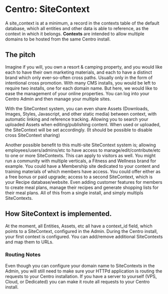 # Centro: SiteContext

A site_context is at a minimum, a record in the contexts table
of the default database, which all entities and other data
is able to reference, as the context in which it belongs. **Contexts** are
intended to allow multiple domains to be hosted from the same Centro install.

## The pitch
Imagine if you will, you own a resort & camping property, and you would like
each to have their own marketing materials, and each to have a distinct brand
which only ever-so-often cross paths. Usually only in the form
of intentional cross promotion. With many CMS installs, you would be left to
require two installs, one for each domain name. But here, we would like to ease
the management of your online properties. You can log into your Centro Admin
and then manage your multiple sites.

With the SiteContext system, you can even share Assets (Downloads, Images, 
Styles, Javascript, and other static media) between context, with automatic
linking and reference tracking. Allowing you to search your uploaded Assets when
editing/publishing content. When used or uploaded, the SiteContext will be set
accordingly. (It should be possible to disable cross SiteContext sharing)

Another possible benefit to this multi-site SiteContext system is; allowing
employees/users/admins/etc to have access to manage/edit/contribute/etc to one
or more SiteContexts. This can apply to visitors as well. You might run a
community with multiple verticals, a Fitness and Wellness brand for example.
You could have a Membership site dedicated to your content and training materials
of which members have access. You could offer either as a free bonus or paid upgrade;
access to a second SiteContext, which is your Recipe database/website. Even adding
customer features for members to create meal plans, manage their recipes  and generate
shopping lists for their meal plans. All of this from a single install, and simply
multipls SiteContexts.

## How SiteContext is implemented.

At the moment, all Entities, Assets, etc all have a context_id field, which
points to a SiteContext, configured in the Admin. During the Centro install,
your first context is configured. You can add/remove additional SiteContexts and map
them to URLs.

### Routing Notes

Even though you can configure your domain name to SiteContexts in the Admin,
you will still need to make sure your HTTPd application is routing the requests to
your Centro installation. If you have a server to yourself (VPS, Cloud, or Dedicated)
you can make it route all requests to your Centro install.